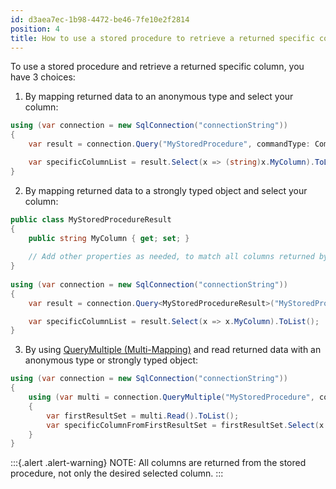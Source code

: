 ```yaml
---
id: d3aea7ec-1b98-4472-be46-7fe10e2f2814
position: 4
title: How to use a stored procedure to retrieve a returned specific column in Dapper?
---
```


To use a stored procedure and retrieve a returned specific column, you have 3 choices:

1. By mapping returned data to an anonymous type and select your column:

```csharp
using (var connection = new SqlConnection("connectionString"))
{
    var result = connection.Query("MyStoredProcedure", commandType: CommandType.StoredProcedure).ToList();

    var specificColumnList = result.Select(x => (string)x.MyColumn).ToList();
}
```

2. By mapping returned data to a strongly typed object and select your column:

```csharp
public class MyStoredProcedureResult
{
    public string MyColumn { get; set; }
	
    // Add other properties as needed, to match all columns returned by the stored procedure
}
	
using (var connection = new SqlConnection("connectionString"))
{
    var result = connection.Query<MyStoredProcedureResult>("MyStoredProcedure", commandType: CommandType.StoredProcedure).ToList();

    var specificColumnList = result.Select(x => x.MyColumn).ToList();
}
```

3. By using [QueryMultiple (Multi-Mapping)](https://www.learndapper.com/dapper-query/selecting-multiple-results) and read returned data with an anonymous type or strongly typed object:

```csharp
using (var connection = new SqlConnection("connectionString"))
{
    using (var multi = connection.QueryMultiple("MyStoredProcedure", commandType: CommandType.StoredProcedure))
    {
        var firstResultSet = multi.Read().ToList();
        var specificColumnFromFirstResultSet = firstResultSet.Select(x => (string)x.MyColumn).ToList();
    }
}
```

:::{.alert .alert-warning}
NOTE: All columns are returned from the stored procedure, not only the desired selected column.
:::